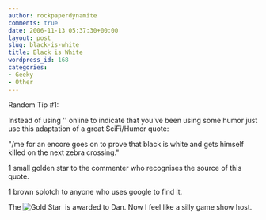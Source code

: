 ```yaml
---
author: rockpaperdynamite
comments: true
date: 2006-11-13 05:37:30+00:00
layout: post
slug: black-is-white
title: Black is White
wordpress_id: 168
categories:
- Geeky
- Other
---
```


Random Tip #1:

Instead of using '</sarcasm>' online to indicate that you've been using some humor just use this adaptation of a great SciFi/Humor quote:

"/me for an encore goes on to prove that black is white and gets himself killed on the next zebra crossing."

1 small golden star to the commenter who recognises the source of this quote.

1 brown splotch to anyone who uses google to find it.

The ![Gold Star](http://members.optusnet.com.au/cerberos2/GoldStar.jpg)  is awarded to Dan. Now I feel like a silly game show host.
